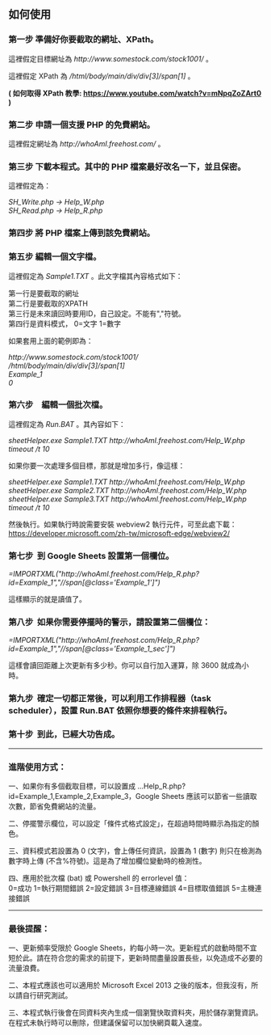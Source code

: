 ## 如何使用

### 第一步 準備好你要截取的網址、XPath。

這裡假定目標網址為 _ht<span>tp://www<span>.somestock<span>.com/stock1001/_ 。

這裡假定 XPath 為 _/html/body/main/div/div\[3\]/span\[1\]_ 。

**( 如何取得 XPath 教學: https://www.youtube.com/watch?v=mNpqZoZArt0 )**

### 第二步 申請一個支援 PHP 的免費網站。

這裡假定網址為 _ht<span>tp://whoAmI<span>.freehost<span>.com/_ 。

### 第三步 下載本程式。其中的 PHP 檔案最好改名一下，並且保密。

這裡假定為：

_SH\_Write.php -> Help\_W.php_  
_SH\_Read.php -> Help\_R.php_

### 第四步 將 PHP 檔案上傳到該免費網站。

### 第五步 編輯一個文字檔。

這裡假定為 _Sample1.TXT_ 。此文字檔其內容格式如下：

第一行是要截取的網址  
第二行是要截取的XPATH  
第三行是未來讀回時要用ID，自己設定。不能有","符號。  
第四行是資料模式， 0=文字 1=數字

如果套用上面的範例即為：

_ht<span>tp://www<span>.somestock<span>.com/stock1001/_  
_/html/body/main/div/div\[3\]/span\[1\]_  
_Example\_1_  
_0_

### 第六步　編輯一個批次檔。

這裡假定為 _Run.BAT_ 。其內容如下：

_sheetHelper.exe Sample1.TXT ht<span>tp://whoAmI.freehost.com/Help_W.php_  
_timeout /t 10_

如果你要一次處理多個目標，那就是增加多行，像這樣：

_sheetHelper.exe Sample1.TXT ht<span>tp://whoAmI<span>.freehost<span>.com/Help_W.php_  
_sheetHelper.exe Sample2.TXT ht<span>tp://whoAmI<span>.freehost<span>.com/Help_W.php_  
_sheetHelper.exe Sample3.TXT ht<span>tp://whoAmI<span>.freehost<span>.com/Help_W.php_  
_timeout /t 10_

然後執行。如果執行時說需要安裝 webview2 執行元件，可至此處下載：  
https://developer.microsoft.com/zh-tw/microsoft-edge/webview2/

### 第七步  到 Google Sheets 設置第一個欄位。

_\=IMPORTXML("ht<span>tp://whoAmI<span>.freehost<span>.com/Help_R.php?id=Example_1","//span[@class='Example_1']")_

這樣顯示的就是讀值了。

### 第八步  如果你需要停擺時的警示，請設置第二個欄位：

_\=IMPORTXML("ht<span>tp://whoAmI<span>.freehost<span>.com/Help_R.php?id=Example_1","//span[@class='Example_1_sec']")_

這樣會讀回距離上次更新有多少秒。你可以自行加入運算，除 3600 就成為小時。

### 第九步  確定一切都正常後，可以利用工作排程器（task scheduler），設置 Run.BAT 依照你想要的條件來排程執行。

### 第十步  到此，已經大功告成。

---

### 進階使用方式：

一、如果你有多個截取目標，可以設置成 ...Help\_R.php?id=Example\_1,Example\_2,Example\_3，Google Sheets 應該可以節省一些讀取次數，節省免費網站的流量。

二、停擺警示欄位，可以設定「條件式格式設定」，在超過時間時顯示為指定的顏色。

三、資料模式若設置為 0 (文字)，會上傳任何資訊，設置為 1 (數字) 則只在檢測為數字時上傳 (不含%符號)。這是為了增加欄位變動時的檢測性。  

四、應用於批次檔 (bat) 或 Powershell 的 errorlevel 值：  
0=成功  1=執行期間錯誤  2=設定錯誤  3=目標連線錯誤  4=目標取值錯誤  5=主機連接錯誤

---

### 最後提醒：

一、更新頻率受限於 Google Sheets，約每小時一次。更新程式的啟動時間不宜短於此。請在符合您的需求的前提下，更新時間盡量設置長些，以免造成不必要的流量浪費。

二、本程式應該也可以適用於 Microsoft Excel 2013 之後的版本，但我沒有，所以請自行研究測試。

三、本程式執行後會在同資料夾內生成一個瀏覽快取資料夾，用於儲存瀏覽資訊。在程式未執行時可以刪除，但建議保留可以加快網頁載入速度。
